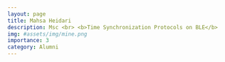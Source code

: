 ```yaml
---
layout: page
title: Mahsa Heidari
description: Msc <br> <b>Time Synchronization Protocols on BLE</b>
img: #assets/img/mine.png
importance: 3
category: Alumni
---
```

